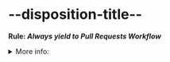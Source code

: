 # --disposition-title--

**Rule: _Always yield to Pull Requests Workflow_**

<details>

<summary>More info:</summary>

- **_--run-disposition-decision--_**.

</details>
